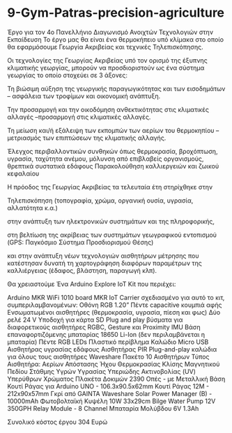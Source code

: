 # 9-Gym-Patras-precision-agriculture
 Έργο για τον 4ο Πανελλήνιο Διαγωνισμό Ανοιχτών Τεχνολογιών στην Εκπαίδευση
Το έργο μας θα είναι ένα θερμοκήπειο υπό κλίμακα στο οποίο θα εφαρμόσουμε Γεωργία Ακριβείας και τεχνικές Τηλεπισκόπησης.

Οι τεχνολογίες της Γεωργίας Ακριβείας  υπό τον ορισμό της έξυπνης κλιματικής γεωργίας, μπορούν να προσδιοριστούν ως ένα σύστημα γεωργίας το οποίο στοχεύει σε 3 άξονες:

Τη βιώσιμη αύξηση της γεωργικής παραγωγικότητας και των εισοδημάτων – ασφάλεια των τροφίμων και οικονομική ανάπτυξη.

Την προσαρμογή και την οικοδόμηση ανθεκτικότητας στις κλιματικές αλλαγές –προσαρμογή στις κλιματικές αλλαγές.

Τη μείωση και/ή εξάλειψη των εκπομπών των αερίων του θερμοκηπίου –μετριασμός των επιπτώσεων της κλιματικής αλλαγής.

Έλεγχος περιβαλλοντικών συνθηκών όπως θερμοκρασία, βροχόπτωση, υγρασία, ταχύτητα ανέμου, μόλυνση από επιβλαβείς οργανισμούς, θρεπτικά συστατικά εδάφους
Παρακολούθηση καλλιεργειών και ζωικού κεφαλαίου

Η πρόοδος της Γεωργίας Ακριβείας τα τελευταία έτη στηρίχθηκε στην

Τηλεπισκόπηση (τοπογραφία, χρώμα, οργανική ουσία, υγρασία, αλλατότητα κ.α.)

στην ανάπτυξη των ηλεκτρονικών συστημάτων και της πληροφορικής,

στη βελτίωση της ακρίβειας των συστημάτων γεωγραφικού εντοπισμού (GPS:
Παγκόσμιο Σύστημα Προσδιορισμού Θέσης)

και στην ανάπτυξη νέων τεχνολογιών αισθητήρων μέτρησης που κατέστησαν δυνατή τη  χαρτογράφηση διαφόρων παραμέτρων της καλλιέργειας (έδαφος, βλάστηση, παραγωγή  κλπ).
 
 Θα χρειαστούμε
 Ένα Arduino Explore IoT Kit που περιέχει:
 
Arduino MKR WiFi 1010 board
MKR IoT Carrier σχεδιασμένο για αυτό το κιτ, συμπεριλαμβανομένων:
Οθόνη RGB 1.20”
Πέντε capacitive κουμπιά αφής
Ενσωματωμένοι αισθητήρες (θερμοκρασία, υγρασία, πίεση και φως)
Δύο ρελέ 24 V
Υποδοχή για κάρτα SD
Plug and play βύσματα για διαφορετικούς αισθητήρες
RGBC, Gesture και Proximity
IMU
Βάση επαναφορτιζόμενης μπαταρίας 18650 Li-Ion (δεν περιλαμβάνεται η μπαταρία)
Πέντε RGB LEDs
Πλαστικό περίβλημα
Καλώδιο Micro USB
Αισθητήρας υγρασίας εδάφους
Αισθητήρας PIR
Plug-and-play καλώδια για όλους τους αισθητήρες
Waveshare Πακέτο 10 Αισθητήρων
Τύπος Αισθητήρα: 
Αερίων
Απόστασης
Ήχου
Θερμοκρασίας
Κλίσης
Μαγνητικού Πεδίου
Στάθμης Υγρών
Υγρασίας
Υπεριώδης Ακτινοβολίας (UV)
Υπερύθρων
Χρώματος
Πλακέτα Δοκιμών 2390 Οπές - με Μεταλλική Βάση
Κουτί Ράγας για Arduino UNO - 106.3x90.5x62mm
Κουτί Ράγας 12M - 212x90x57mm Γκρί από GAINTA
Waveshare Solar Power Manager (B) - 10000mAh
Φωτοβολταϊκή Κυψέλη 10W 33x29cm
Bilge Water Pump 12V 350GPH
Relay Module - 8 Channel
Μπαταρία Μολύβδου 6V 1.3Ah

Συνολικό κόστος έργου  304 Ευρώ
